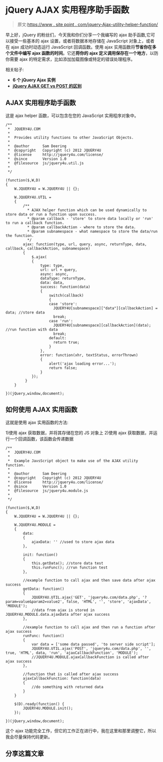 # jQuery AJAX 实用程序助手函数

> 原文:[https://www . site point . com/jquery-Ajax-utility-helper-function/](https://www.sitepoint.com/jquery-ajax-utility-helper-function/)

早上好，jQuery 的粉丝们，今天我和你们分享一个我编写的 ajax 助手函数,它可以接受一些基本的 ajax 设置，或者将数据本地存储在 JavaScript 对象上，或者在 ajax 成功时动态运行 JavaScript 回调函数。使用 ajax 实用函数将**节省你在多个文件中编写 ajax 函数的时间**。它还**将你的 ajax 定义调用保存在一个地方**，以防你需要 ajax 的特定需求，比如添加加载图像或特定的错误处理程序。

相关帖子:

*   **6 个 jQuery Ajax 实例**
*   [**jQuery AJAX GET vs POST 的区别**](http://www.jquery4u.com/ajax/key-differences-post/)

## AJAX 实用程序助手函数

这是 ajax helper 函数，可以包含在您的 JavaScript 实用程序对象中。

```
/**
 *  JQUERY4U.COM
 *
 *  Provides utility functions to other JavaScript Objects.
 *
 *  @author      Sam Deering
 *  @copyright   Copyright (c) 2012 JQUERY4U
 *  @license     http://jquery4u.com/license/
 *  @since       Version 1.0
 *  @filesource  js/jquery4u.util.js
 *
 */

(function($,W,D)
{
    W.JQUERY4U = W.JQUERY4U || {};

    W.JQUERY4U.UTIL =
    {
        /**
          * AJAX helper function which can be used dynamically to store data or run a function upon success.
          * @param callback - 'store' to store data locally or 'run' to run a callback function.
          * @param callbackAction - where to store the data.
          * @param subnamespace - what namespace to store the data/run the function.
          */
        ajax: function(type, url, query, async, returnType, data, callback, callbackAction, subnamespace)
        {
            $.ajax(
            {
                type: type,
                url: url + query,
                async: async,
                dataType: returnType,
                data: data,
                success: function(data)
                {
                    switch(callback)
                    {
                    case 'store':
                      JQUERY4U[subnamespace]["data"][callbackAction] = data; //store data
                      break;
                    case 'run':
                      JQUERY4U[subnamespace][callbackAction](data); //run function with data
                      break;
                    default:
                      return true;
                    }
                },
                error: function(xhr, textStatus, errorThrown)
                {
                    alert('ajax loading error...');
                    return false;
                }
            });
         }
    }

})(jQuery,window,document);
```

## 如何使用 AJAX 实用函数

这就是使用 ajax 实用函数的方法:

1)使用 ajax 获取数据，并将其存储在您的 JS 对象上
2)使用 ajax 获取数据，并运行一个回调函数，该函数会传递数据

```
/**
 *  JQUERY4U.COM
 *
 *  Example JavsScript object to make use of the AJAX utility function.
 *
 *  @author      Sam Deering
 *  @copyright   Copyright (c) 2012 JQUERY4U
 *  @license     http://jquery4u.com/license/
 *  @since       Version 1.0
 *  @filesource  js/jquery4u.module.js
 *
 */

(function($,W,D)
{
    W.JQUERY4U = W.JQUERY4U || {};

    W.JQUERY4U.MODULE =
    {
        data:
        {
            ajaxData: '' //used to store ajax data
        },

        init: function()
        {
            this.getData(); //store data test
            this.runFunc(); //run function test
        },

        //example function to call ajax and then save data after ajax success
        getData: function()
        {
            JQUERY4U.UTIL.ajax('GET', 'jquery4u.com/data.php', '?param=value&param2=value2', false, 'HTML', '', 'store', 'ajaxData', 'MODULE');
            //data from ajax is stored in JQUERY4U.MODULE.data.ajaxData after ajax success
        },

        //example function to call ajax and then run a function after ajax success
        runFunc: function()
        {
            var data = ['some data passed', 'to server side script'];
            JQUERY4U.UTIL.ajax('POST', 'jquery4u.com/data.php', '', true, 'HTML', data, 'run', 'ajaxCallbackFunction', 'MODULE');
            //JQUERY4U.MODULE.ajaxCallbackFunction is called after ajax success
        },

        //function that is called after ajax success
        ajaxCallbackFunction: function(data)
        {
            //do something with returned data
        }
    }

    $(D).ready(function() {
        JQUERY4U.MODULE.init();
    });

})(jQuery,window,document);
```

这个 ajax 功能完全工作，但它的工作正在进行中，我在这里和那里调整它，所以我会尽量保持代码更新。

## 分享这篇文章